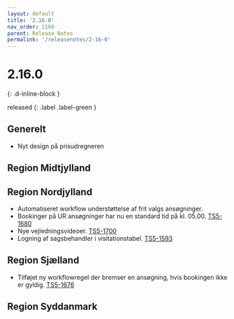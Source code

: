 ```yaml
---
layout: default
title: '2.16.0'
nav_order: 2160
parent: Release Notes
permalink: '/releasenotes/2-16-0'
---
```


# 2.16.0
{: .d-inline-block }

released 
{: .label .label-green }

## Generelt
- Nyt design på prisudregneren

## Region Midtjylland

## Region Nordjylland
- Automatiseret workflow understøttelse af frit valgs ansøgninger.
- Bookinger på UR ansøgninger har nu en standard tid på kl. 05.00. [TS5-1680](https://sd.trifork.com/browse/TS5-1680)
- Nye vejledningsvideoer. [TS5-1700](https://sd.trifork.com/browse/TS5-1700)
- Logning af sagsbehandler i visitationstabel. [TS5-1593](https://sd.trifork.com/browse/TS5-1593)


## Region Sjælland
- Tilføjet ny workflowregel der bremser en ansøgning, hvis bookingen ikke er gyldig. [TS5-1676](https://sd.trifork.com/browse/TS5-1676)

## Region Syddanmark
